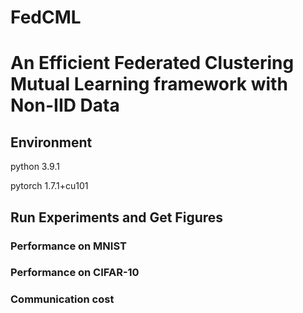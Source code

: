 # FedCML
# An Efficient Federated Clustering Mutual Learning framework with Non-IID Data 

## Environment

python 3.9.1

pytorch 1.7.1+cu101

## Run Experiments and Get Figures

### Performance on MNIST

### Performance on CIFAR-10

### Communication cost





